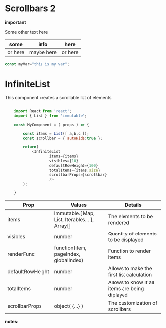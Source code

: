 # Scrollbars 2
**important**

Some other text here

some    | info       | here
--------|------------|--------
or here | maybe here | or here


```js
const myVar="this is my var";
```
# InfiniteList
This component creates a scrollable list of elements 

```js

    import React from 'react';
    import { List } from 'immutable';

    const MyComponent = ( props ) => {

        const items = List([ a,b,c ]);
        const scrollbar = { autoHide:true };

        return(
            <InfiniteList 
                    items={items}
                    visibles={10}
                    defaultRowHeight={100}
                    totalItems={items.size}
                    scrollbarProps={scrollbar}
                    />
        );

    }
```

Prop | Values | Details
-----|--------|--------|
items | Immutable.[ Map, List, Iterables... ], Array[]|The elements to be rendered
visibles|number|Quantity of elements to be displayed 
renderFunc|function(item, pageIndex, globalIndex)|Function to render items
defaultRowHeight|number|Allows to make the first list calculation
totalItems|number|Allows to know if all items are being diplayed
scrollbarProps|object( {...} )|The customization of scrollbars

**notes**: